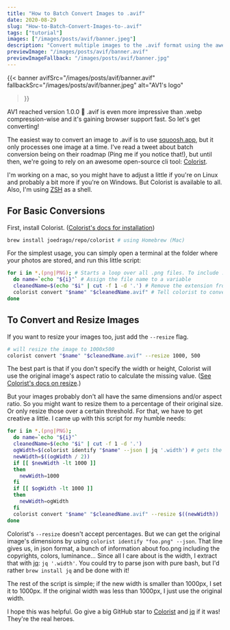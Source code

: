 ```yaml
---
title: "How to Batch Convert Images to .avif"
date: 2020-08-29
slug: "How-to-Batch-Convert-Images-to-.avif"
tags: ["tutorial"]
images: ["/images/posts/avif/banner.jpeg"]
description: "Convert multiple images to the .avif format using the awesome open-source cli tool Colorist."
previewImage: "/images/posts/avif/banner.avif"
previewImageFallback: "/images/posts/avif/banner.jpg"
---
```


{{< banner
    avifSrc="/images/posts/avif/banner.avif" 
    fallbackSrc="/images/posts/avif/banner.jpeg"
    alt="AV1's logo"
>}}

AV1 reached version 1.0.0 🎉 .avif is even more impressive than .webp compression-wise and it's gaining browser support fast. So let's get converting!

The easiest way to convert an image to .avif is to use [squoosh.app](https://squoosh.app/), but it only processes one image at a time. I've read a tweet about batch conversion being on their roadmap (Ping me if you notice that!), but until then, we're going to rely on an awesome open-source cli tool: [Colorist](https://joedrago.github.io/colorist/).

I'm working on a mac, so you might have to adjust a little if you're on Linux and probably a bit more if you're on Windows. But Colorist is available to all. Also, I'm using [ZSH](https://ohmyz.sh/) as a shell. 

## For Basic Conversions

First, install Colorist. ([Colorist's docs for installation](https://joedrago.github.io/colorist/#installation))
```zsh
brew install joedrago/repo/colorist # using Homebrew (Mac)
```


For the simplest usage, you can simply open a terminal at the folder where your photos are stored, and run this little script:

```zsh
for i in *.(png|PNG); # Starts a loop over all .png files. To include .jpg too: for i in *.(png|PNG|jpg|JPG);
  do name=`echo "${i}"` # Assign the file name to a variable
  cleanedName=$(echo "$i" | cut -f 1 -d '.') # Remove the extension from the filename ("foo.png" becomes "foo")
  colorist convert "$name" "$cleanedName.avif" # Tell colorist to convert your file to a .avif 
done
```

## To Convert and Resize Images

If you want to resize your images too, just add the `--resize` flag.

```zsh
# will resize the image to 1000x500
colorist convert "$name" "$cleanedName.avif" --resize 1000, 500
```

The best part is that if you don't specify the width or height, Colorist will use the original image's aspect ratio to calculate the missing value. ([See Colorist's docs on resize](https://joedrago.github.io/colorist/docs/Usage.html#resize).)

But your images probably don't all have the same dimensions and/or aspect ratio. So you might want to resize them to a percentage of their original size. Or only resize those over a certain threshold. For that, we have to get creative a little. I came up with this script for my humble needs:

```zsh
for i in *.(png|PNG);
  do name=`echo "${i}"`
  cleanedName=$(echo "$i" | cut -f 1 -d '.')
  ogWidth=$(colorist identify "$name" --json | jq '.width') # gets the original image's width
  newWidth=$((ogWidth / 2))
  if [[ $newWidth -lt 1000 ]] 
  then
    newWidth=1000
  fi
  if [[ $ogWidth -lt 1000 ]]
  then
    newWidth=ogWidth
  fi
  colorist convert "$name" "$cleanedName.avif" --resize $((newWidth))
done
```

Colorist's `--resize` doesn't accept percentages. But we can get the original image's dimensions by using `colorist identify "foo.png" --json`. That line gives us, in json format, a bunch of information about foo.png including the copyrights, colors, luminance... Since all I care about is the width, I extract that with [jq](https://stedolan.github.io/jq/): `jq '.width'`. You could try to parse json with pure bash, but I'd rather `brew install jq` and be done with it!

The rest of the script is simple; if the new width is smaller than 1000px, I set it to 1000px. If the original width was less than 1000px, I just use the original width.

I hope this was helpful. Go give a big GitHub star to [Colorist](https://github.com/joedrago/colorist) and [jq](https://github.com/stedolan/jq) if it was! They're the real heroes.

